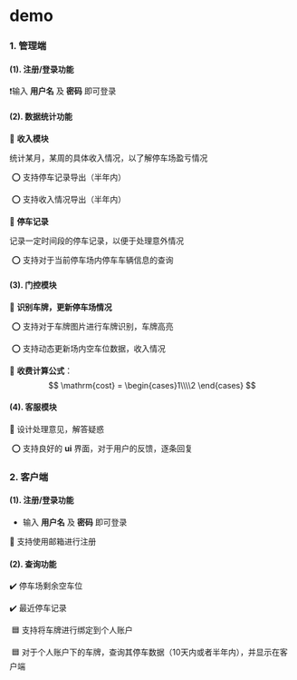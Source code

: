 # demo

### 1. 管理端

#### (1). 注册/登录功能

❗输入 **用户名** 及 **密码** 即可登录

#### (2). 数据统计功能

🔶 **收入模块**

统计某月，某周的具体收入情况，以了解停车场盈亏情况

​	⭕ 支持停车记录导出（半年内）

​	⭕ 支持收入情况导出（半年内）

🔶 **停车记录**

记录一定时间段的停车记录，以便于处理意外情况

​	⭕ 支持对于当前停车场内停车车辆信息的查询

#### (3). 门控模块

🔶 **识别车牌，更新停车场情况**

​	⭕ 支持对于车牌图片进行车牌识别，车牌高亮

​	⭕ 支持动态更新场内空车位数据，收入情况

🔶 **收费计算公式**：
$$
\mathrm{cost} = \begin{cases}1\\\\2 \end{cases}
$$


#### (4). 客服模块

🔶 设计处理意见，解答疑惑

​	⭕ 支持良好的 **ui** 界面，对于用户的反馈，逐条回复



### 2. 客户端

#### (1). 注册/登录功能

* 输入 **用户名** 及 **密码** 即可登录

💫 支持使用邮箱进行注册

#### (2). 查询功能

✔️ 停车场剩余空车位

✔️ 最近停车记录

​	🟦 支持将车牌进行绑定到个人账户

​	🟦 对于个人账户下的车牌，查询其停车数据（10天内或者半年内），并显示在客户端







